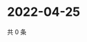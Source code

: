 # 2022-04-25

共 0 条

<!-- BEGIN WEIBO -->
<!-- 最后更新时间 Mon Apr 25 2022 21:35:41 GMT+0800 (China Standard Time) -->

<!-- END WEIBO -->
